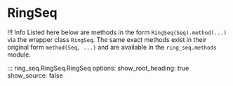 # RingSeq

!!! Info
    Listed here below are methods in the form `RingSeq(Seq).method(...)` via the wrapper class `RingSeq`.
    The same exact methods exist in their original form `method(Seq, ...)`
    and are available in the `ring_seq.methods` module.

::: ring_seq.RingSeq.RingSeq
    options:
      show_root_heading: true
      show_source: false